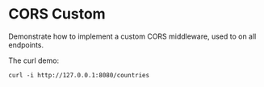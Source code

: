 # CORS Custom

Demonstrate how to implement a custom CORS middleware, used to on all endpoints.

The curl demo:
```
curl -i http://127.0.0.1:8080/countries
```
